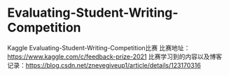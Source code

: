 # Evaluating-Student-Writing-Competition
Kaggle Evaluating-Student-Writing-Competition比赛
比赛地址：https://www.kaggle.com/c/feedback-prize-2021
比赛学习到的内容以及博客记录：https://blog.csdn.net/znevegiveup1/article/details/123170316
